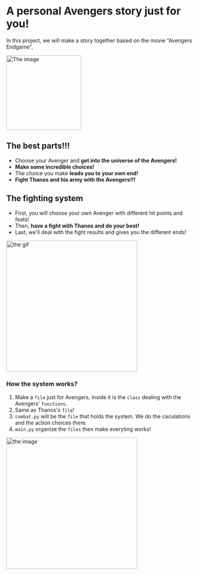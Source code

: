 # A personal Avengers story just for you!
In this project, we will make a story together based on the movie "Avengers Endgame", 

<img src="https://cdn.europosters.eu/image/750/avengers-endgame-whatever-it-takes-i74250.jpg" alt="The image" width="200">

## The best parts!!!
* Choose your Avenger and **get into the universe of the Avengers!**
* **Make some incredible choices!**
* The choice you make **leads you to your own end!**
* **Fight Thanos and his army with the Avengers!!!**

## The fighting system
* First, you will choose your own Avenger with different hit points and feats!
* Then, **have a fight with Thanos and do your best!**
* Last, we'll deal with the fight results and gives you the different ends!
<img src="https://encrypted-tbn0.gstatic.com/images?q=tbn:ANd9GcT56AerXTxNN275NNOcgjbj-u3dPaxsEBPm0Q&s" alt="the gif" width="350">

### How the system works?
1. Make a `file` just for Avengers, inside it is the `class` dealing with the Avengers' `functions`.
2. Same as Thanos's `file`!
3. `combat.py` will be the `file` that holds the system. We do the caculations and the action choices there.
4. `main.py` organize the `files` then make everyting works!
<img src="https://encrypted-tbn0.gstatic.com/images?q=tbn:ANd9GcQiUIajBYb9zt58N3DntefeAnOujmBoewno3w&s" alt="the image" width="350">